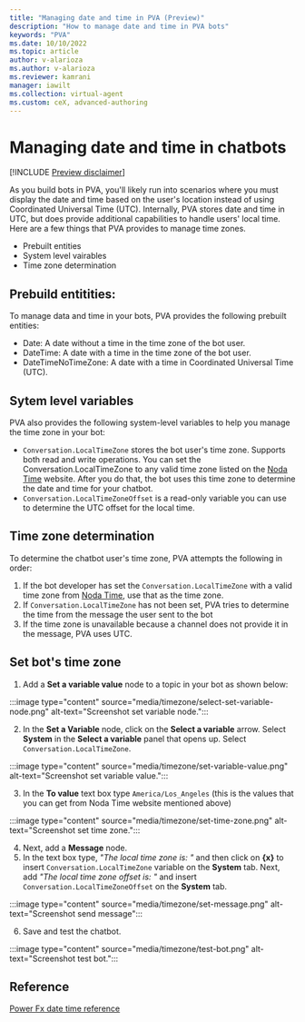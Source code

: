 ```yaml
---
title: "Managing date and time in PVA (Preview)"
description: "How to manage date and time in PVA bots"
keywords: "PVA"
ms.date: 10/10/2022
ms.topic: article
author: v-alarioza
ms.author: v-alarioza
ms.reviewer: kamrani
manager: iawilt
ms.collection: virtual-agent
ms.custom: ceX, advanced-authoring
---
```


# Managing date and time in chatbots

[!INCLUDE [Preview disclaimer](includes/public-preview-disclaimer.md)]

As you build bots in PVA, you'll likely run into scenarios where you must display the date and time based on the user's location instead of using Coordinated Universal Time (UTC). Internally, PVA stores date and time in UTC, but does provide additional capabilities to handle users' local time. Here are a few things that PVA provides to manage time zones.

- Prebuilt entities 
- System level vairables 
- Time zone determination

## Prebuild entitities:
To manage data and time in your bots, PVA provides the following prebuilt entities:  
- Date: A date without a time in the time zone of the bot user.
- DateTime: A date with a time in the time zone of the bot user. 
- DateTimeNoTimeZone: A date with a time in Coordinated Universal Time (UTC).

## Sytem level variables
PVA also provides the following system-level variables to help you manage the time zone in your bot:
- `Conversation.LocalTimeZone` stores the bot user's time zone. Supports both read and write operations. You can set the Conversation.LocalTimeZone to any valid time zone listed on the [Noda Time](https://nodatime.org/timezones) website. After you do that, the bot uses this time zone to determine the date and time for your chatbot. 
- `Conversation.LocalTimeZoneOffset` is a read-only variable you can use to determine the UTC offset for the local time. 

## Time zone determination
To determine the chatbot user's time zone, PVA attempts the following in order:
1. If the bot developer has set the `Conversation.LocalTimeZone` with a valid time zone from [Noda Time](https://nodatime.org/timezones), use that as the time zone.
1. If `Conversation.LocalTimeZone` has not been set, PVA tries to determine the time from the message the user sent to the bot
1. If the time zone is unavailable because a channel does not provide it in the message, PVA uses UTC.

## Set bot's time zone
1. Add a **Set a variable value** node to a topic in your bot as shown below:

:::image type="content" source="media/timezone/select-set-variable-node.png" alt-text="Screenshot set variable node.":::

2. In the **Set a Variable** node, click on the **Select a variable** arrow. Select **System** in the **Select a variable** panel that opens up. Select `Conversation.LocalTimeZone`.

:::image type="content" source="media/timezone/set-variable-value.png" alt-text="Screenshot set variable value.":::

3. In the **To value** text box type `America/Los_Angeles` (this is the values that you can get from Noda Time website mentioned above)

:::image type="content" source="media/timezone/set-time-zone.png" alt-text="Screenshot set time zone.":::

4. Next, add a **Message** node.
5. In the text box type, _"The local time zone is: "_ and then click on **{x}** to insert `Conversation.LocalTimeZone` variable on the **System** tab. Next, add _"The local time zone offset is: "_ and insert `Conversation.LocalTimeZoneOffset` on the **System** tab. 

:::image type="content" source="media/timezone/set-message.png" alt-text="Screenshot send message":::

6. Save and test the chatbot.

:::image type="content" source="media/timezone/test-bot.png" alt-text="Screenshot test bot.":::


## Reference
[Power Fx date time reference](https://learn.microsoft.com/power-platform/power-fx/data-types#date-time-and-datetime)
